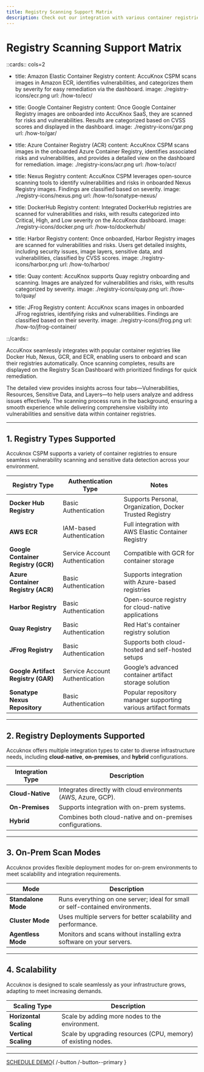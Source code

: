 ```yaml
---
title: Registry Scanning Support Matrix
description: Check out our integration with various container registries, enabling users to onboard their registries. Once onboarded, scanning begins automatically in the background. Upon completion, the findings are populated in the Registry Scan Dashboard.
---
```


# Registry Scanning Support Matrix

::cards:: cols=2

- title: Amazon Elastic Container Registry
  content: AccuKnox CSPM scans images in Amazon ECR, identifies vulnerabilities, and categorizes them by severity for easy remediation via the dashboard.
  image: ./registry-icons/ecr.png
  url: /how-to/ecr/

- title: Google Container Registry
  content: Once Google Container Registry images are onboarded into AccuKnox SaaS, they are scanned for risks and vulnerabilities. Results are categorized based on CVSS scores and displayed in the dashboard.
  image: ./registry-icons/gar.png
  url: /how-to/gar/

- title: Azure Container Registry (ACR)
  content: AccuKnox CSPM scans images in the onboarded Azure Container Registry, identifies associated risks and vulnerabilities, and provides a detailed view on the dashboard for remediation.
  image: ./registry-icons/acr.png
  url: /how-to/acr/

- title: Nexus Registry
  content: AccuKnox CSPM leverages open-source scanning tools to identify vulnerabilities and risks in onboarded Nexus Registry images. Findings are classified based on severity.
  image: ./registry-icons/nexus.png
  url: /how-to/sonatype-nexus/

- title: DockerHub Registry
  content: Integrated DockerHub registries are scanned for vulnerabilities and risks, with results categorized into Critical, High, and Low severity on the AccuKnox dashboard.
  image: ./registry-icons/docker.png
  url: /how-to/dockerhub/

- title: Harbor Registry
  content: Once onboarded, Harbor Registry images are scanned for vulnerabilities and risks. Users get detailed insights, including security issues, image layers, sensitive data, and vulnerabilities, classified by CVSS scores.
  image: ./registry-icons/harbor.png
  url: /how-to/harbor/

- title: Quay
  content: AccuKnox supports Quay registry onboarding and scanning. Images are analyzed for vulnerabilities and risks, with results categorized by severity.
  image: ./registry-icons/quay.png
  url: /how-to/quay/

- title: JFrog Registry
  content: AccuKnox scans images in onboarded JFrog registries, identifying risks and vulnerabilities. Findings are classified based on their severity.
  image: ./registry-icons/jfrog.png
  url: /how-to/jfrog-container/

::/cards::

AccuKnox seamlessly integrates with popular container registries like Docker Hub, Nexus, GCR, and ECR, enabling users to onboard and scan their registries automatically. Once scanning completes, results are displayed on the Registry Scan Dashboard with prioritized findings for quick remediation.

The detailed view provides insights across four tabs—Vulnerabilities, Resources, Sensitive Data, and Layers—to help users analyze and address issues effectively. The scanning process runs in the background, ensuring a smooth experience while delivering comprehensive visibility into vulnerabilities and sensitive data within container registries.

---

## 1. **Registry Types Supported**

Accuknox CSPM supports a variety of container registries to ensure seamless vulnerability scanning and sensitive data detection across your environment.

| **Registry Type**         | **Authentication Type**      | **Notes**                                                |
|----------------------------|------------------------------|----------------------------------------------------------|
| **Docker Hub Registry**    | Basic Authentication         | Supports Personal, Organization, Docker Trusted Registry |
| **AWS ECR**                | IAM-based Authentication     | Full integration with AWS Elastic Container Registry     |
| **Google Container Registry (GCR)** | Service Account Authentication | Compatible with GCR for container storage               |
| **Azure Container Registry (ACR)** | Basic Authentication         | Supports integration with Azure-based registries         |
| **Harbor Registry**        | Basic Authentication         | Open-source registry for cloud-native applications       |
| **Quay Registry**          | Basic Authentication         | Red Hat's container registry solution                    |
| **JFrog Registry**         | Basic Authentication         | Supports both cloud-hosted and self-hosted setups        |
| **Google Artifact Registry (GAR)** | Service Account Authentication | Google’s advanced container artifact storage solution    |
| **Sonatype Nexus Repository** | Basic Authentication      | Popular repository manager supporting various artifact formats |

---

## 2. **Registry Deployments Supported**

Accuknox offers multiple integration types to cater to diverse infrastructure needs, including **cloud-native**, **on-premises**, and **hybrid** configurations.

| **Integration Type** | **Description**                                           |
|-----------------------|-----------------------------------------------------------|
| **Cloud-Native**      | Integrates directly with cloud environments (AWS, Azure, GCP). |
| **On-Premises**       | Supports integration with on-prem systems.               |
| **Hybrid**            | Combines both cloud-native and on-premises configurations.|

---

## 3. **On-Prem Scan Modes**

Accuknox provides flexible deployment modes for on-prem environments to meet scalability and integration requirements.

| **Mode**            | **Description**                                                        |
|----------------------|------------------------------------------------------------------------|
| **Standalone Mode**  | Runs everything on one server; ideal for small or self-contained environments. |
| **Cluster Mode**     | Uses multiple servers for better scalability and performance.         |
| **Agentless Mode**   | Monitors and scans without installing extra software on your servers. |

---

## 4. **Scalability**

Accuknox is designed to scale seamlessly as your infrastructure grows, adapting to meet increasing demands.

| **Scaling Type**      | **Description**                                               |
|-----------------------|---------------------------------------------------------------|
| **Horizontal Scaling** | Scale by adding more nodes to the environment.                |
| **Vertical Scaling**   | Scale by upgrading resources (CPU, memory) of existing nodes. |

- - -
[SCHEDULE DEMO](https://www.accuknox.com/contact-us){ /-button /-button--primary }
